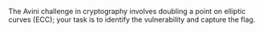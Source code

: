 The Avini challenge in cryptography involves doubling a point on elliptic curves (ECC); your task is to identify the vulnerability and capture the flag.
